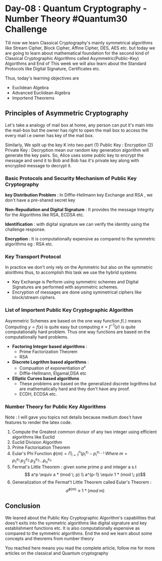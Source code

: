 # Day-08 : Quantum Cryptography - Number Theory #Quantum30 Challenge

Till now we learn Classical Cryptography's mainly symmetrical algorithms like Stream Cipher, Block Cipher, Affine Cipher, DES, AES etc. but today we are going to learn about mathematical foundation for the second kind of Classical Cryptographic Algorithms called Asymmetric(Public-Key) Algorithms and End of This week we will also learn about the Standard Protocols like Digital Signature, Certificates etc.

Thus, today's learning objectives are 

- Euclidean Algebra
- Advanced Euclidean Algebra
- Importend Theorems

## Principles of Asymmetric Cryptography

Let's take a analogy of mail box at home, any person can put it's main into the mail-box but the owner has right to open the mail box to access the every mail i.e owner has key of the mail box.

Similarly, We split up the key K into two part (1) Public Key : Encryption (2) Private Key : Decryption mean our random key generation algorithm will generate the key pairs. So, Alice uses some public key to encrypt the message and send it to Bob and Bob has it's private key along with encrypted message to decrypt it.


### Basic Protocols and Security Mechanism of Public Key Cryptography

**key Distribution Problem** : In Diffie-Hellmann key Exchange and RSA , we don't have a pre-shared secret key

**Non-Repudiation and Digital Signature** : It provides the message Integrity for the Algorithms like RSA, ECDSA etc.

**Identification**  : with digital signature we can verify the identity using the challenge response.

**Encryption** : It is computationally expensive as compared to the symmetric algorithms eg : RSA etc.

### Key Transport Protocol

In practice we don't only rely on the Aymmetric but also on the symmetric alorithms thus, to accomplish this task we use the hybrid systems

- Key Exchange  is Perform using symmetric schemes and Digital Signatures are performed with asymmetric schemes.
- Encryption of messages are done using symmetrical ciphers like block/stream ciphers.

### List of Importent Public Key Cryptographic Algorithm

Asymmetric Schemes are based on the one way function $f(.)$ means Computing $y = f(x)$ is quite easy but computing $x = f^{-1} (y)$ is quite computationally hard problem. Thus one way functions are based on the computationally hard problems.

- **Factoring Integer based algorithms** :
   - Prime Factorization Theorem
   - RSA
- **Discrete Logrithm based algorithms** :
   - Compuation of exponentiation $a^{x}$
   - Diffie-Hellmann, Elgamal,DSA etc
- **Elliptic Curves based algorithms**
   - These problems are based on the generalized discrete logrithms but are mathematically hard and they don't have any proof.
   - ECDH, ECDSA etc.

### Number Theory for Public Key Algorithms
Note : I will gave you topics not details because medium does't have features to render the latex code.

1. Compute the Greatest common divisor of any two integer using efficient algorithms like Euclid
2. Euclid Division Algorithm
3. Prime Factorisation Theorem
4. Eular's Phi Function $\phi(m) = \Pi_{i=1}^{n} (p_{i}^{e_i} - p_{i}^{e_{i-1}} \; Where \; m = p_{1}^{e_1}. p_{2}^{e_2}. p_{3}^{e_3}...p_{n}^{e_n}$
5. Fermat's Little Theorem : given some prime p and integer a s.t $$ a^p \equiv a * (mod \; p) \\ a^{p-1} \equiv 1 * (mod \; p)$$
6. Generalization of the Fermat't Little Theorem called Eular's Theorem  : $$a^{\phi (m)} \equiv 1 * (mod \; m)$$


## Conclusion 
We leaned about the Public Key Cryptographic Algorithm's capabilities that does't exits into the symmetric algorithms like digital signature and key establishment functions etc. It is also computationally expensive as compared to the symmetric algorithms. End the end we learn about some concepts and theorems from number theory

You reached here means you read the complete article, follow me for more articles on the classical and Quantum cryptography 


